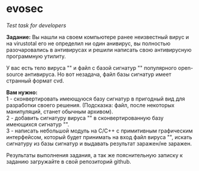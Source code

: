# evosec
<i>Test task for developers</i>

<b>Задание:</b>
Вы нашли на своем компьютере ранее неизвестный вирус и на virustotal его не определил ни один анивирус, вы полностью разочаровались в антивирусах и решили написать свою антивирусную программную утилиту. 

У вас есть тело вируса "" и файл с базой сигнатур "" популярного open-source антивируса. Но вот незадача, файл базы сигнатур имеет странный формат cvd. 

<b>Вам нужно:</b></br>
1 - сконвертировать имеющуюся базу сигнатур в пригодный вид для разработки своего решения. (Подсказка: файл, после некоторых манипуляций, станет обычным архивом).</br>
2 - добавить сигнатуру вируса "" в сконвертированную базу имеющихся сигнатур "".</br>
3 - написать небольшой модуль на C/C++ с примитивным графическим интерфейсом, который будет принимать на вход файл вируса "", искать сигнатуру из базы сигнатур и выдавать результат заражен/не заражен.

Результаты выполнения задания, а так же пояснительную записку к заданию загружайте в свой репозиторий github.



